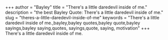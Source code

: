 +++
author = "Bayley"
title = "There's a little daredevil inside of me."
description = "the best Bayley Quote: There's a little daredevil inside of me."
slug = "theres-a-little-daredevil-inside-of-me"
keywords = "There's a little daredevil inside of me.,bayley,bayley quotes,bayley quote,bayley sayings,bayley saying,quotes, sayings,quote, saying, motivation"
+++
There's a little daredevil inside of me.
